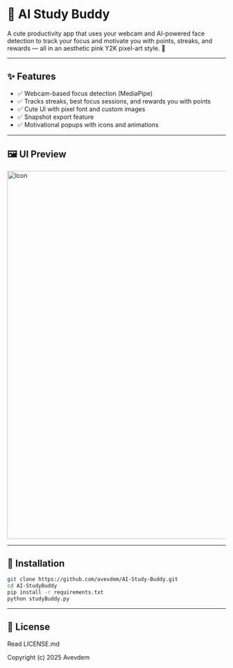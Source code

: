 # 🎀 AI Study Buddy

A cute productivity app that uses your webcam and AI-powered face detection to track your focus and motivate you with points, streaks, and rewards — all in an aesthetic pink Y2K pixel-art style. 💖

---

## ✨ Features
- ✅ Webcam-based focus detection (MediaPipe)
- ✅ Tracks streaks, best focus sessions, and rewards you with points
- ✅ Cute UI with pixel font and custom images
- ✅ Snapshot export feature
- ✅ Motivational popups with icons and animations

---

## 🖼 UI Preview
<img width="1219" height="847" alt="Icon" src="https://github.com/user-attachments/assets/4d795301-b0ab-48c8-8b37-fdb8818ff2ea" />

---

## 🚀 Installation
```bash
git clone https://github.com/avevdem/AI-Study-Buddy.git
cd AI-StudyBuddy
pip install -r requirements.txt
python studyBuddy.py
```

---

## 📜 License 
Read LICENSE.md

Copyright (c) 2025 Avevdem
